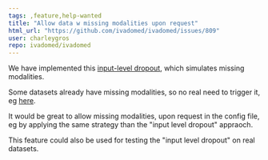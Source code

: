 ```yaml
---
tags: ,feature,help-wanted
title: "Allow data w missing modalities upon request"
html_url: "https://github.com/ivadomed/ivadomed/issues/809"
user: charleygros
repo: ivadomed/ivadomed
---
```


We have implemented this [input-level dropout](https://github.com/ivadomed/ivadomed/pull/705), which simulates missing modalities.

Some datasets already have missing modalities, so no real need to trigger it, eg [here](https://github.com/ivadomed/ivadomed/issues/808#issuecomment-848856451).

It would be great to allow missing modalities, upon request in the config file, eg by applying the same strategy than the "input level dropout" appraoch.

This feature could also be used for testing the "input level dropout" on real datasets.